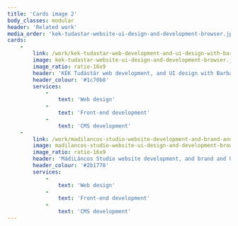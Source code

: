 ```yaml
---
title: 'Cards image 2'
body_classes: modular
header: 'Related work'
media_order: 'kek-tudastar-website-ui-design-and-development-browser.jpg,madilancos-studio-website-ui-design-and-development-browser.jpg'
cards:
    -
        link: /work/kek-tudastar-web-development-and-ui-design-with-barba-kecskes
        image: kek-tudastar-website-ui-design-and-development-browser.jpg
        image_ratio: ratio-16x9
        header: 'KÉK Tudástár web development, and UI design with Barba Kecskés'
        header_colour: '#1c70b8'
        services:
            -
                text: 'Web design'
            -
                text: 'Front-end development'
            -
                text: 'CMS development'
    -
        link: /work/madilancos-studio-website-development-and-brand-and-ui-design-with-barba-kecskes
        image: madilancos-studio-website-ui-design-and-development-browser.jpg
        image_ratio: ratio-16x9
        header: 'MádiLáncos Studio website development, and brand and UI design with Barba Kecskés'
        header_colour: '#2b1778'
        services:
            -
                text: 'Web design'
            -
                text: 'Front-end development'
            -
                text: 'CMS development'
---
```


